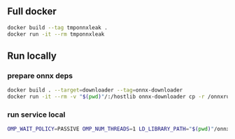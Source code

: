 ## Full docker

```bash
docker build --tag tmponnxleak .
docker run -it --rm tmponnxleak
```

## Run locally

### prepare onnx deps

```bash
docker build . --target=downloader --tag=onnx-downloader
docker run -it --rm -v "$(pwd)"/:/hostlib onnx-downloader cp -r /onnxruntime /hostlib/.
```

### run service local

```bash
OMP_WAIT_POLICY=PASSIVE OMP_NUM_THREADS=1 LD_LIBRARY_PATH="$(pwd)"/onnxruntime/lib go run .
```
